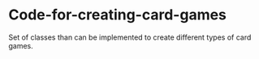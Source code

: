 # Code-for-creating-card-games
Set of classes than can be implemented to create different types of card games.
